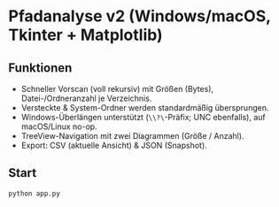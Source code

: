 # Pfadanalyse v2 (Windows/macOS, Tkinter + Matplotlib)

## Funktionen
- Schneller Vorscan (voll rekursiv) mit Größen (Bytes), Datei-/Ordneranzahl je Verzeichnis.
- Versteckte & System-Ordner werden standardmäßig übersprungen.
- Windows-Überlängen unterstützt (`\\?\`-Präfix; UNC ebenfalls), auf macOS/Linux no-op.
- TreeView-Navigation mit zwei Diagrammen (Größe / Anzahl).
- Export: CSV (aktuelle Ansicht) & JSON (Snapshot).

## Start
```bash
python app.py
